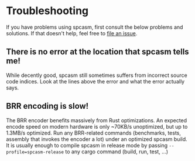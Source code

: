 # Troubleshooting

If you have problems using spcasm, first consult the below problems and solutions. If that doesn't help, feel free to [file an issue](https://github.com/kleinesfilmroellchen/spcasm/issues/new).

## There is no error at the location that spcasm tells me!

While decently good, spcasm still sometimes suffers from incorrect source code indices. Look at the lines above the error and what the error actually says.

## BRR encoding is slow!

The BRR encoder benefits massively from Rust optimizations. An expected encode speed on modern hardware is only ~70KB/s unoptimized, but up to 1.3MB/s optimized. Run any BRR-related commands (benchmarks, tests, assembly that invokes the encoder a lot) under an optimized spcasm build. It is usually enough to compile spcasm in release mode by passing `--profile=spcasm-release` to any cargo command (build, run, test, ...)
